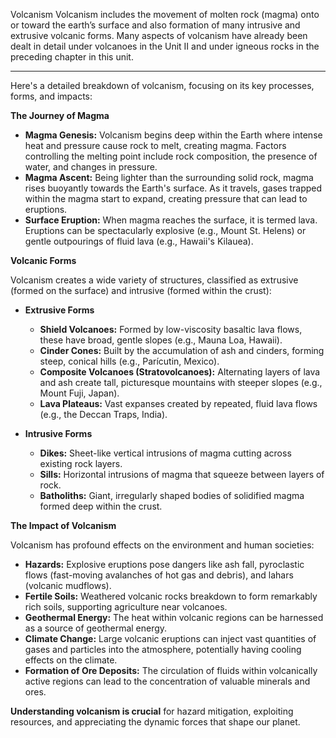 Volcanism
Volcanism includes the movement of molten
rock (magma) onto or toward the earth’s
surface and also formation of many intrusive
and extrusive volcanic forms. Many aspects of
volcanism have already been dealt in detail
under volcanoes in the Unit II and under
igneous rocks in the preceding chapter in this
unit.

---

Here's a detailed breakdown of volcanism, focusing on its key processes, forms, and impacts:

**The Journey of Magma**

- **Magma Genesis:** Volcanism begins deep within the Earth where intense heat and pressure cause rock to melt, creating magma. Factors controlling the melting point include rock composition, the presence of water, and changes in pressure.
- **Magma Ascent:** Being lighter than the surrounding solid rock, magma rises buoyantly towards the Earth's surface. As it travels, gases trapped within the magma start to expand, creating pressure that can lead to eruptions.
- **Surface Eruption:** When magma reaches the surface, it is termed lava. Eruptions can be spectacularly explosive (e.g., Mount St. Helens) or gentle outpourings of fluid lava (e.g., Hawaii's Kilauea).

**Volcanic Forms**

Volcanism creates a wide variety of structures, classified as extrusive (formed on the surface) and intrusive (formed within the crust):

- **Extrusive Forms**
    
    - **Shield Volcanoes:** Formed by low-viscosity basaltic lava flows, these have broad, gentle slopes (e.g., Mauna Loa, Hawaii).
    - **Cinder Cones:** Built by the accumulation of ash and cinders, forming steep, conical hills (e.g., Parícutin, Mexico).
    - **Composite Volcanoes (Stratovolcanoes):** Alternating layers of lava and ash create tall, picturesque mountains with steeper slopes (e.g., Mount Fuji, Japan).
    - **Lava Plateaus:** Vast expanses created by repeated, fluid lava flows (e.g., the Deccan Traps, India).
- **Intrusive Forms**
    
    - **Dikes:** Sheet-like vertical intrusions of magma cutting across existing rock layers.
    - **Sills:** Horizontal intrusions of magma that squeeze between layers of rock.
    - **Batholiths:** Giant, irregularly shaped bodies of solidified magma formed deep within the crust.

**The Impact of Volcanism**

Volcanism has profound effects on the environment and human societies:

- **Hazards:** Explosive eruptions pose dangers like ash fall, pyroclastic flows (fast-moving avalanches of hot gas and debris), and lahars (volcanic mudflows).
- **Fertile Soils:** Weathered volcanic rocks breakdown to form remarkably rich soils, supporting agriculture near volcanoes.
- **Geothermal Energy:** The heat within volcanic regions can be harnessed as a source of geothermal energy.
- **Climate Change:** Large volcanic eruptions can inject vast quantities of gases and particles into the atmosphere, potentially having cooling effects on the climate.
- **Formation of Ore Deposits:** The circulation of fluids within volcanically active regions can lead to the concentration of valuable minerals and ores.

**Understanding volcanism is crucial** for hazard mitigation, exploiting resources, and appreciating the dynamic forces that shape our planet.